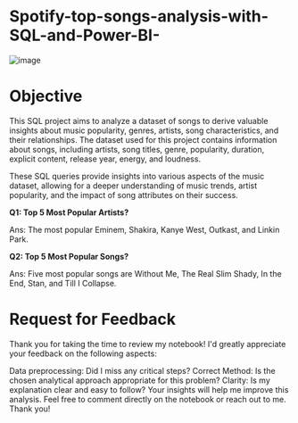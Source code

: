 # Spotify-top-songs-analysis-with-SQL-and-Power-BI-

![image](https://github.com/Shifanaaz125/Spotify-top-songs-analysis-with-SQL-and-Power-BI-/assets/120267469/837284ff-db2d-40eb-a9c7-5116da2811d7)


# Objective
This SQL project aims to analyze a dataset of songs to derive valuable insights about music popularity, genres, artists, song characteristics, and their relationships. The dataset used for this project contains information about songs, including artists, song titles, genre, popularity, duration, explicit content, release year, energy, and loudness.

These SQL queries provide insights into various aspects of the music dataset, allowing for a deeper understanding of music trends, artist popularity, and the impact of song attributes on their success.

 **Q1: Top 5 Most Popular Artists?** 
 
 Ans: The most popular Eminem, Shakira, Kanye West, Outkast, and Linkin Park.

 **Q2: Top 5 Most Popular Songs?**
 
 Ans: Five most popular songs are Without Me, The Real Slim Shady, In the End, Stan,  and Till I Collapse.


# Request for Feedback
Thank you for taking the time to review my notebook! I'd greatly appreciate your feedback on the following aspects:

Data preprocessing: Did I miss any critical steps?
Correct Method: Is the chosen analytical approach appropriate for this problem?
Clarity: Is my explanation clear and easy to follow?
Your insights will help me improve this analysis. Feel free to comment directly on the notebook or reach out to me. Thank you!
